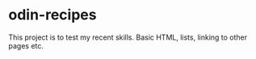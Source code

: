 # odin-recipes
This project is to test my recent skills. 
Basic HTML, lists, linking to other pages etc. 